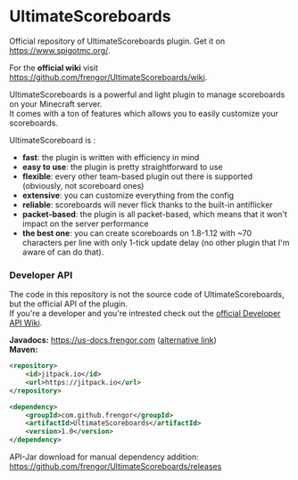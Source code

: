 # UltimateScoreboards

Official repository of UltimateScoreboards plugin. Get it on <https://www.spigotmc.org/>.

For the **official wiki** visit <https://github.com/frengor/UltimateScoreboards/wiki>.

UltimateScoreboards is a powerful and light plugin to manage scoreboards on your Minecraft server.  
It comes with a ton of features which allows you to easily customize your scoreboards. 

UltimateScoreboard is :
* **fast**: the plugin is written with efficiency in mind
* **easy to use**: the plugin is pretty straightforward to use
* **flexible**: every other team-based plugin out there is supported (obviously, not scoreboard ones) 
* **extensive**: you can customize everything from the config
* **reliable**: scoreboards will never flick thanks to the built-in antiflicker
* **packet-based**: the plugin is all packet-based, which means that it won't impact on the server performance
* **the best one**: you can create scoreboards on 1.8-1.12 with ~70 characters per line with only 1-tick update delay (no other plugin that I'm aware of can do that).

### Developer API

The code in this repository is not the source code of UltimateScoreboards, but the official API of the plugin.  
If you're a developer and you're intrested check out the [official Developer API Wiki](https://github.com/frengor/UltimateScoreboards/wiki/Developer-API).

**Javadocs:** <https://us-docs.frengor.com> ([alternative link](https://frengor.github.io/UltimateScoreboardsAPI/))  
**Maven:**
```xml
<repository>
    <id>jitpack.io</id>
    <url>https://jitpack.io</url>
</repository>
```
```xml
<dependency>
    <groupId>com.github.frengor</groupId>
    <artifactId>UltimateScoreboards</artifactId>
    <version>1.0</version>
</dependency>
```
API-Jar download for manual dependency addition: <https://github.com/frengor/UltimateScoreboards/releases>
